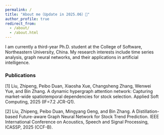 ```yaml
---
permalink: /
title: "About me（Update in 2025.06）👋"
author_profile: true
redirect_from: 
  - /about/
  - /about.html
---
```


I am currently a third-year Ph.D. student at the College of Software, Northeastern University, China. My research interests include time series analysis, graph neural networks, and their applications in artificial intelligence.


### Publications
[1] Liu, Zhipeng, Peibo Duan, Xiaosha Xue, Changsheng Zhang, Wenwei Yue, and Bin Zhang. A dynamic hypergraph attention network: Capturing market-wide spatiotemporal dependencies for stock selection. Applied Soft Computing, 2025 (IF=7.2 JCR-Q1).

[2] Liu, Zhipeng, Peibo Duan, Mingyang Geng, and Bin Zhang. A Distillation-based Future-aware Graph Neural Network for Stock Trend Prediction. IEEE International Conference on Acoustics, Speech and Signal Processing, ICASSP, 2025 (CCF-B).




